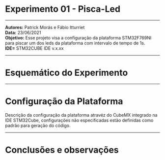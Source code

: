 
# Experimento 01 - Pisca-Led
_____________________________________________________________________________________________________________________________________________
**Autores:** Patrick Morás e Fábio Itturriet  
**Data:** 23/06/2021           
**Objetivo:** Esse projeto visa a configuração da plataforma STM32F769NI para piscar um dos leds da plataforma com intervalo de tempo de 1s.  
**IDE=** STM32CUBE IDE v.x.xx

_____________________________________________________________________________________________________________________________________________

# Esquemático do Experimento






_____________________________________________________________________________________________________________________________________________

# Configuração da Plataforma

Descrição da configuração da plataforma atravéz do CubeMX integrado na IDE STM32Cube, configurações não especificadas  estão definidas como padrão 
para geração do código.


_____________________________________________________________________________________________________________________________________________

# Conclusões e observações
